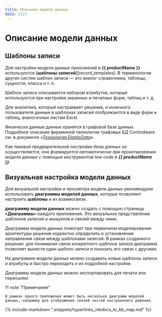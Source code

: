 ```yaml
---
title: Описание модели данных
kbId: 2113
---
```


# Описание модели данных

## Шаблоны записи

Для настройки модели данных приложений в **{{ productName }}** используются [**шаблоны записей**][record_templates]. В терминологии других систем шаблон записи — это аналог справочника, таблицы, сущности, класса и т. п.

Шаблон записи описывается набором атрибутов, которые используются при настройке экранных и печатных форм, таблиц и т. д.

Для аналитика, который настраивает решение, и конечного пользователя данные в шаблонах записей отображаются в виде форм и таблиц, аналогичных листам Excel.

Физически данные данные хранятся в графовой базе данных. Подробное описание фирменной технологии графовых БД Comindware см. в документе *«[Технология ElasticData](http://dl2.comindware.com/pdf/Comindware_ElasticData_White_Paper_ru_A4.pdf)».*

*Как таковой предварительной настройки базы данных не осуществляется, она формируется автоматически при проектировании модели данных с помощью инструментов low-code в **{{ productName }}**.*

## Визуальная настройка модели данных

Для визуальной настройки и просмотра модели данных рекомендуем использовать **диаграммы моделей данных**, которые позволяют настроить **шаблоны** и их взаимосвязи.

**диаграмму модели данных** можно создать с помощью страницы «**Диаграммы**» каждого приложения. Это визуальное представление шаблонов записей и аккаунтов и связей между ними.

Диаграмма модели данных помогает при первичном моделировании архитектуры решения корректно определить и установления направления связи между шаблонами записей. В рамках созданного решения  для понимания связи конкретного шаблона записи диаграмма позволяет вынести один шаблон записи и показать его связи с другими.

На диаграмме модели данных можно создавать новые шаблоны записи и атрибуты и быстро переходить к их подробной настройке.

Диаграмму модели данных можно экспортировать для печати или пересылки.

!!! note "Примечание"

    В рамках одного приложения может быть несколько диаграмм моделей данных, например для отображения связей частей настроенного решения.

{%
include-markdown ".snippets/hyperlinks_mkdocs_to_kb_map.md"
%}
